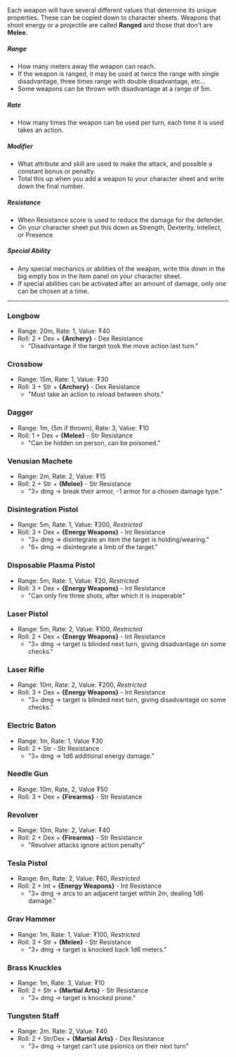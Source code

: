 
Each weapon will have several different values that determine its unique properties. These can be copied down to character sheets. Weapons that shoot energy or a projectile are called **Ranged** and those that don't are **Melee**.
##### Range
- How many meters away the weapon can reach.
- If the weapon is ranged, it may be used at twice the range with single disadvantage, three times range with double disadvantage, etc...
- Some weapons can be thrown with disadvantage at a range of 5m.
##### Rate
- How many times the weapon can be used per turn, each time it is used takes an action. 
##### Modifier
- What attribute and skill are used to make the attack, and possible a constant bonus or penalty.
- Total this up when you add a weapon to your character sheet and write down the final number.
##### Resistance
- When Resistance score is used to reduce the damage for the defender.
- On your character sheet put this down as Strength, Dexterity, Intellect, or Presence
##### Special Ability
- Any special mechanics or abilities of the weapon, write this down in the big empty box in the item panel on your character sheet.
- If special abilities can be activated after an amount of damage, only one can be chosen at a time.
---
### Longbow
- Range: 20m, Rate: 1, Value: ₮40
- Roll: 2 + Dex + **{Archery}** - Dex Resistance
	- "Disadvantage if the target took the move action last turn."
### Crossbow
- Range: 15m, Rate: 1, Value: ₮30
- Roll: 3 + Str + **{Archery}** - Dex Resistance
	- "Must take an action to reload between shots."
### Dagger
- Range: 1m, (5m if thrown), Rate: 3, Value: ₮10
- Roll: 1 + Dex + **{Melee}** - Str Resistance
	- "Can be hidden on person, can be poisoned."
### Venusian Machete
- Range: 2m, Rate: 2, Value: ₮15
- Roll: 2 + Str + **{Melee}** - Str Resistance
	- "3+ dmg → break their armor, -1 armor for a chosen damage type."
### Disintegration Pistol
- Range: 5m, Rate: 1, Value: ₮200, *Restricted*
- Roll: 3 + Dex + **{Energy Weapons}** - Int Resistance
	- "3+ dmg → disintegrate an item the target is holding/wearing."
	- "6+ dmg → disintegrate a limb of the target."
### Disposable Plasma Pistol
- Range: 5m, Rate: 1, Value: ₮20, *Restricted*
- Roll: 3 + Dex + **{Energy Weapons}** - Int Resistance
	- "Can only fire three shots, after which it is inoperable"
### Laser Pistol
- Range: 5m, Rate: 2, Value: ₮100, *Restricted*
- Roll: 2 + Dex + **{Energy Weapons}** - Int Resistance
	- "3+ dmg → target is blinded next turn, giving disadvantage on some checks."
### Laser Rifle
- Range: 10m, Rate: 2, Value: ₮200, *Restricted*
- Roll: 3 + Dex + **{Energy Weapons}** - Int Resistance
	- "3+ dmg → target is blinded next turn, giving disadvantage on some checks."
### Electric Baton
- Range: 1m, Rate: 1, Value ₮30
- Roll: 2 + Str - Str Resistance
	- "3+ dmg → 1d6 additional energy damage."
### Needle Gun
- Range: 10m, Rate, 2, Value ₮50
- Roll: 3 + Dex + **{Firearms}** - Str Resistance
### **Revolver**
- Range: 10m, Rate: 2, Value: ₮40
- Roll: 2 + Dex + **{Firearms}** - Str Resistance
	- "Revolver attacks ignore action penalty"
### Tesla Pistol
- Range: 8m, Rate: 2, Value: ₮60, *Restricted*
- Roll: 2 + Int + **{Energy Weapons}** - Int Resistance
    - "3+ dmg → arcs to an adjacent target within 2m, dealing 1d6 damage."
### Grav Hammer
- Range: 1m, Rate: 1, Value: ₮100, *Restricted*
- Roll: 3 + Str + **{Melee}** - Str Resistance
    - "3+ dmg → target is knocked back 1d6 meters."
### Brass Knuckles
- Range: 1m, Rate: 3, Value: ₮10
- Roll: 2 + Str + **{Martial Arts}** - Str Resistance
    - "3+ dmg → target is knocked prone."
### Tungsten Staff
- Range: 2m. Rate: 2, Value: ₮40
- Roll: 2 + Str/Dex + **{Martial Arts}** - Dex Resistance
	- "3+ dmg → target can't use psionics on their next turn"